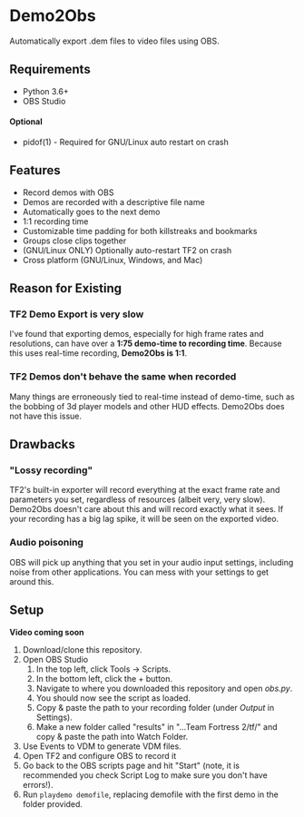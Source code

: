# Demo2Obs
Automatically export .dem files to video files using OBS.

## Requirements
* Python 3.6+
* OBS Studio
#### Optional
* pidof(1) - Required for GNU/Linux auto restart on crash

## Features
* Record demos with OBS
* Demos are recorded with a descriptive file name
* Automatically goes to the next demo
* 1:1 recording time
* Customizable time padding for both killstreaks and bookmarks
* Groups close clips together
* (GNU/Linux ONLY) Optionally auto-restart TF2 on crash
* Cross platform (GNU/Linux, Windows, and Mac)

## Reason for Existing
### TF2 Demo Export is very slow
I've found that exporting demos, especially for high frame rates and resolutions, can have over a **1:75 demo-time to recording time**. Because this uses real-time recording, **Demo2Obs is 1:1**.
### TF2 Demos don't behave the same when recorded
Many things are erroneously tied to real-time instead of demo-time, such as the bobbing of 3d player models and other HUD effects. Demo2Obs does not have this issue.

## Drawbacks
### "Lossy recording"
TF2's built-in exporter will record everything at the exact frame rate and parameters you set, regardless of resources (albeit very, very slow). Demo2Obs doesn't care about this and will record exactly what it sees. If your recording has a big lag spike, it will be seen on the exported video.
### Audio poisoning
OBS will pick up anything that you set in your audio input settings, including noise from other applications. You can mess with your settings to get around this.

## Setup
**Video coming soon**
1. Download/clone this repository.
2. Open OBS Studio
    1. In the top left, click Tools -> Scripts.
    2. In the bottom left, click the + button.
    3. Navigate to where you downloaded this repository and open *obs.py*.
    4. You should now see the script as loaded.
    5. Copy & paste the path to your recording folder (under *Output* in Settings).
    6. Make a new folder called "results" in "...Team Fortress 2/tf/" and copy & paste the path into Watch Folder.
3. Use Events to VDM to generate VDM files.
4. Open TF2 and configure OBS to record it
5. Go back to the OBS scripts page  and hit "Start" (note, it is recommended you check Script Log to make sure you don't have errors!).
6. Run `playdemo demofile`, replacing demofile with the first demo in the folder provided.
